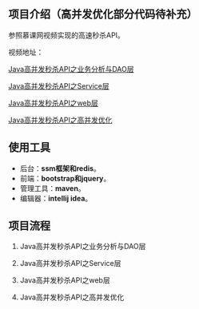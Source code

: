 ## 项目介绍（高并发优化部分代码待补充）
参照慕课网视频实现的高速秒杀API。

视频地址：

[Java高并发秒杀API之业务分析与DAO层](https://www.imooc.com/learn/587)

[Java高并发秒杀API之Service层](https://www.imooc.com/learn/631)

[Java高并发秒杀API之web层](https://www.imooc.com/learn/630)

[Java高并发秒杀API之高并发优化](https://www.imooc.com/learn/632)

## 使用工具
- 后台：**ssm框架和redis**。
- 前端：**bootstrap和jquery**。
- 管理工具：**maven**。
- 编辑器：**intellij idea**。

## 项目流程
1. Java高并发秒杀API之业务分析与DAO层

2. Java高并发秒杀API之Service层

3. Java高并发秒杀API之web层

4. Java高并发秒杀API之高并发优化
